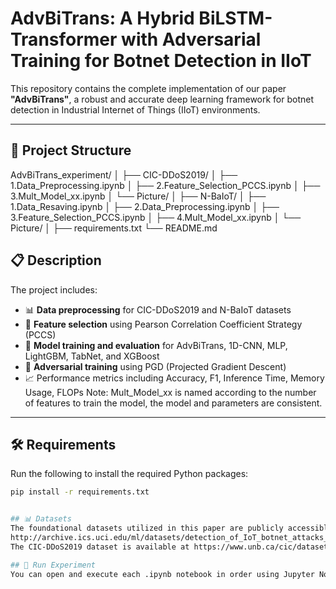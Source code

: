 # AdvBiTrans: A Hybrid BiLSTM-Transformer with Adversarial Training for Botnet Detection in IIoT

This repository contains the complete implementation of our paper **"AdvBiTrans"**, a robust and accurate deep learning framework for botnet detection in Industrial Internet of Things (IIoT) environments.

---

## 📂 Project Structure
AdvBiTrans_experiment/ │ 
├── CIC-DDoS2019/ │ 
  ├── 1.Data_Preprocessing.ipynb │ 
  ├── 2.Feature_Selection_PCCS.ipynb │ 
  ├── 3.Mult_Model_xx.ipynb │ 
  └── Picture/ │ 
├── N-BaIoT/ │ 
  ├── 1.Data_Resaving.ipynb │ 
  ├── 2.Data_Preprocessing.ipynb │ 
  ├── 3.Feature_Selection_PCCS.ipynb │ 
  ├── 4.Mult_Model_xx.ipynb │ 
  └── Picture/ │
├── requirements.txt 
└── README.md

## 📋 Description

The project includes:

- 📊 **Data preprocessing** for CIC-DDoS2019 and N-BaIoT datasets
- 🧪 **Feature selection** using Pearson Correlation Coefficient Strategy (PCCS)
- 🤖 **Model training and evaluation** for AdvBiTrans, 1D-CNN, MLP, LightGBM, TabNet, and XGBoost
- 🔐 **Adversarial training** using PGD (Projected Gradient Descent)
- 📈 Performance metrics including Accuracy, F1, Inference Time, Memory Usage, FLOPs
Note: Mult_Model_xx is named according to the number of features to train the model, the model and parameters are consistent.
---

## 🛠️ Requirements

Run the following to install the required Python packages:

```bash
pip install -r requirements.txt


## 📊 Datasets
The foundational datasets utilized in this paper are publicly accessible. The N-BaIoT dataset can be obtained from the official repository at
http://archive.ics.uci.edu/ml/datasets/detection_of_IoT_botnet_attacks_N_BaIoT.
The CIC-DDoS2019 dataset is available at https://www.unb.ca/cic/datasets/ddos-2019.html.

## 🧪 Run Experiment
You can open and execute each .ipynb notebook in order using Jupyter Notebook or VSCode with Python extension.
